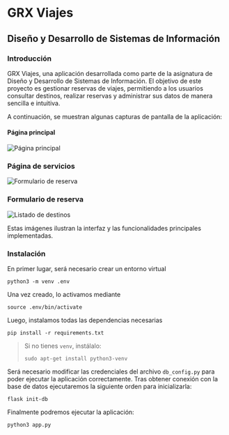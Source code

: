 # GRX Viajes
## Diseño y Desarrollo de Sistemas de Información

### Introducción

GRX Viajes, una aplicación desarrollada como parte de la asignatura de Diseño y Desarrollo de Sistemas de Información. El objetivo de este proyecto es gestionar reservas de viajes, permitiendo a los usuarios consultar destinos, realizar reservas y administrar sus datos de manera sencilla e intuitiva.

A continuación, se muestran algunas capturas de pantalla de la aplicación:

#### Página principal

![Página principal](./resources/img03.png)

### Página de servicios

![Formulario de reserva](./resources/img02.png)

### Formulario de reserva

![Listado de destinos](./resources/img04.png)

Estas imágenes ilustran la interfaz y las funcionalidades principales implementadas.


### Instalación

En primer lugar, será necesario crear un entorno virtual

```
python3 -m venv .env
```

Una vez creado, lo activamos mediante

```
source .env/bin/activate
```

Luego, instalamos todas las dependencias necesarias

```
pip install -r requirements.txt
```

> Si no tienes `venv`, instálalo:
>
> ```
> sudo apt-get install python3-venv
> ```

Será necesario modificar las credenciales del archivo `db_config.py` para poder ejecutar la aplicación correctamente. Tras obtener conexión con la base de datos ejecutaremos la siguiente orden para inicializarla:

```
flask init-db
```

Finalmente podremos ejecutar la aplicación:

```
python3 app.py
```